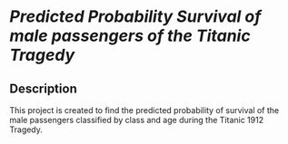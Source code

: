 # *Predicted Probability Survival of male passengers of the Titanic Tragedy*

## Description
This project is created to find the predicted probability of survival of the male passengers classified by class and age during the Titanic 1912 Tragedy. 

